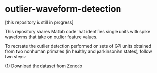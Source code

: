 # outlier-waveform-detection

[this repository is still in progress]

This repository shares Matlab code that identifies single units with spike waveforms that take on outlier feature values. 

To recreate the outlier detection performed on sets of GPi units obtained from two nonhuman primates (in healthy and 
parkinsonian states), follow two steps: 

(1) Download the dataset from Zenodo
